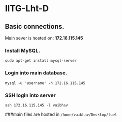 # IITG-Lht-D

## Basic connections.  
Main sever is hosted on: **172.16.115.145**

### Install MySQL.  
```sudo apt-get install mysql-server```

### Login into main database.  
```mysql -u 'username' -h 172.16.115.145 ```

### SSH login into server
```ssh 172.16.115.145 -l vaibhav```

###main files are hosted in ```/home/vaibhav/Desktop/fuel```


